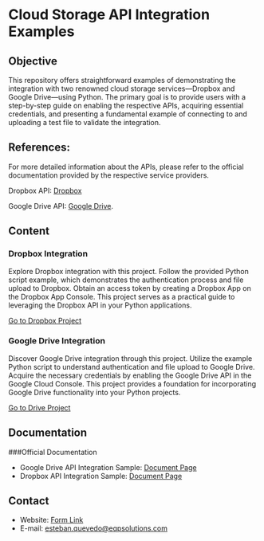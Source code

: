 # Cloud Storage API Integration Examples

## Objective

This repository offers straightforward examples of demonstrating the integration with two renowned cloud storage
services—Dropbox and Google Drive—using Python.
The primary goal is to provide users with a step-by-step guide on
enabling the respective APIs, acquiring essential credentials, and presenting a fundamental example of connecting to and
uploading a test file to validate the integration.

## References:

For more detailed information about the APIs, please refer to the official documentation provided by the respective
service providers.

Dropbox API: [Dropbox](https://developers.google.com/drive/api/guides/about-sdk "Dropbox API Official Documentation")

Google Drive
API: [Google Drive](https://www.dropbox.com/developers/documentation/http/overview "Google Drive API Official Documentation").

## Content

### Dropbox Integration

Explore Dropbox integration with this project.
Follow the provided Python script example, which demonstrates the
authentication process and file upload to Dropbox.
Obtain an access token by creating a Dropbox App on the Dropbox App
Console.
This project serves as a practical guide to leveraging the Dropbox API in your Python applications.

[Go to Dropbox Project](https://github.com/Esteban-Quevedo/python-api-examples/tree/main/dropbox_integration)

### Google Drive Integration

Discover Google Drive integration through this project.
Utilize the example Python script to understand authentication
and file upload to Google Drive.
Acquire the necessary credentials by enabling the Google Drive API in the Google Cloud
Console.
This project provides a foundation for incorporating Google Drive functionality into your Python projects.

[Go to Drive Project](https://github.com/Esteban-Quevedo/python-api-examples/tree/main/google_drive_integration)

## Documentation

###Official Documentation

- Google Drive API Integration
  Sample: [Document Page](https://eqpsolutions.com/blog/techexperiments-hub-4/google-drive-api-integration-sample-5)
- Dropbox API Integration
  Sample: [Document Page](https://eqpsolutions.com/blog/techexperiments-hub-4/google-drive-api-integration-sample-5)

## Contact

- Website: [Form Link](https://eqpsolutions.com/contactus)
- E-mail: [esteban.quevedo@eqpsolutions.com](mailto:esteban.quevedo@eqpsolutions.com)

